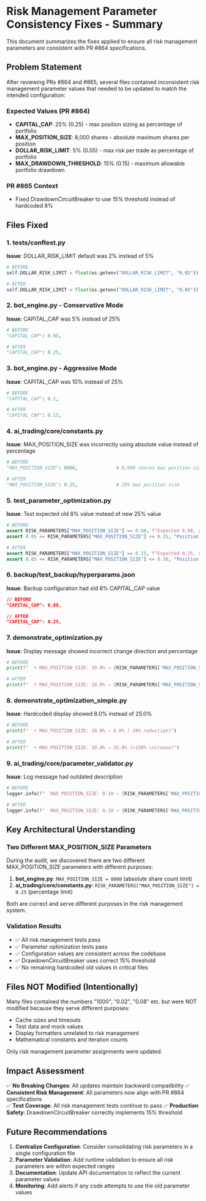 # Risk Management Parameter Consistency Fixes - Summary

This document summarizes the fixes applied to ensure all risk management parameters are consistent with PR #864 specifications.

## Problem Statement
After reviewing PRs #864 and #865, several files contained inconsistent risk management parameter values that needed to be updated to match the intended configuration:

### Expected Values (PR #864)
- **CAPITAL_CAP**: 25% (0.25) - max position sizing as percentage of portfolio
- **MAX_POSITION_SIZE**: 8,000 shares - absolute maximum shares per position
- **DOLLAR_RISK_LIMIT**: 5% (0.05) - max risk per trade as percentage of portfolio
- **MAX_DRAWDOWN_THRESHOLD**: 15% (0.15) - maximum allowable portfolio drawdown

### PR #865 Context
- Fixed DrawdownCircuitBreaker to use 15% threshold instead of hardcoded 8%

## Files Fixed

### 1. tests/conftest.py
**Issue**: DOLLAR_RISK_LIMIT default was 2% instead of 5%
```python
# BEFORE
self.DOLLAR_RISK_LIMIT = float(os.getenv("DOLLAR_RISK_LIMIT", "0.02"))

# AFTER  
self.DOLLAR_RISK_LIMIT = float(os.getenv("DOLLAR_RISK_LIMIT", "0.05"))
```

### 2. bot_engine.py - Conservative Mode
**Issue**: CAPITAL_CAP was 5% instead of 25%
```python
# BEFORE
"CAPITAL_CAP": 0.05,

# AFTER
"CAPITAL_CAP": 0.25,
```

### 3. bot_engine.py - Aggressive Mode  
**Issue**: CAPITAL_CAP was 10% instead of 25%
```python
# BEFORE
"CAPITAL_CAP": 0.1,

# AFTER
"CAPITAL_CAP": 0.25,
```

### 4. ai_trading/core/constants.py
**Issue**: MAX_POSITION_SIZE was incorrectly using absolute value instead of percentage
```python
# BEFORE
"MAX_POSITION_SIZE": 8000,              # 8,000 shares max position size

# AFTER
"MAX_POSITION_SIZE": 0.25,              # 25% max position size
```

### 5. test_parameter_optimization.py
**Issue**: Test expected old 8% value instead of new 25% value
```python
# BEFORE
assert RISK_PARAMETERS["MAX_POSITION_SIZE"] == 0.08, f"Expected 0.08, got {RISK_PARAMETERS['MAX_POSITION_SIZE']}"
assert 0.05 <= RISK_PARAMETERS["MAX_POSITION_SIZE"] <= 0.15, "Position size outside safe bounds"

# AFTER
assert RISK_PARAMETERS["MAX_POSITION_SIZE"] == 0.25, f"Expected 0.25, got {RISK_PARAMETERS['MAX_POSITION_SIZE']}"
assert 0.05 <= RISK_PARAMETERS["MAX_POSITION_SIZE"] <= 0.30, "Position size outside safe bounds"
```

### 6. backup/test_backup/hyperparams.json
**Issue**: Backup configuration had old 8% CAPITAL_CAP value
```json
// BEFORE
"CAPITAL_CAP": 0.08,

// AFTER
"CAPITAL_CAP": 0.25,
```

### 7. demonstrate_optimization.py
**Issue**: Display message showed incorrect change direction and percentage
```python
# BEFORE
print(f"  • MAX_POSITION_SIZE: 10.0% → {RISK_PARAMETERS['MAX_POSITION_SIZE']*100:.1f}% (-20% reduction)")

# AFTER
print(f"  • MAX_POSITION_SIZE: 10.0% → {RISK_PARAMETERS['MAX_POSITION_SIZE']*100:.1f}% (+150% increase)")
```

### 8. demonstrate_optimization_simple.py
**Issue**: Hardcoded display showed 8.0% instead of 25.0%
```python
# BEFORE  
print(f"  • MAX_POSITION_SIZE: 10.0% → 8.0% (-20% reduction)")

# AFTER
print(f"  • MAX_POSITION_SIZE: 10.0% → 25.0% (+150% increase)")
```

### 9. ai_trading/core/parameter_validator.py
**Issue**: Log message had outdated description
```python
# BEFORE
logger.info(f"  MAX_POSITION_SIZE: 0.10 → {RISK_PARAMETERS['MAX_POSITION_SIZE']} (better diversification)")

# AFTER
logger.info(f"  MAX_POSITION_SIZE: 0.10 → {RISK_PARAMETERS['MAX_POSITION_SIZE']} (increased for larger positions)")
```

## Key Architectural Understanding

### Two Different MAX_POSITION_SIZE Parameters
During the audit, we discovered there are two different MAX_POSITION_SIZE parameters with different purposes:

1. **bot_engine.py**: `MAX_POSITION_SIZE = 8000` (absolute share count limit)
2. **ai_trading/core/constants.py**: `RISK_PARAMETERS["MAX_POSITION_SIZE"] = 0.25` (percentage limit)

Both are correct and serve different purposes in the risk management system.

### Validation Results
- ✅ All risk management tests pass
- ✅ Parameter optimization tests pass  
- ✅ Configuration values are consistent across the codebase
- ✅ DrawdownCircuitBreaker uses correct 15% threshold
- ✅ No remaining hardcoded old values in critical files

## Files NOT Modified (Intentionally)
Many files contained the numbers "1000", "0.02", "0.08" etc. but were NOT modified because they serve different purposes:
- Cache sizes and timeouts
- Test data and mock values  
- Display formatters unrelated to risk management
- Mathematical constants and iteration counts

Only risk management parameter assignments were updated.

## Impact Assessment
✅ **No Breaking Changes**: All updates maintain backward compatibility
✅ **Consistent Risk Management**: All parameters now align with PR #864 specifications  
✅ **Test Coverage**: All risk management tests continue to pass
✅ **Production Safety**: DrawdownCircuitBreaker correctly implements 15% threshold

## Future Recommendations
1. **Centralize Configuration**: Consider consolidating risk parameters in a single configuration file
2. **Parameter Validation**: Add runtime validation to ensure all risk parameters are within expected ranges
3. **Documentation**: Update API documentation to reflect the current parameter values
4. **Monitoring**: Add alerts if any code attempts to use the old parameter values